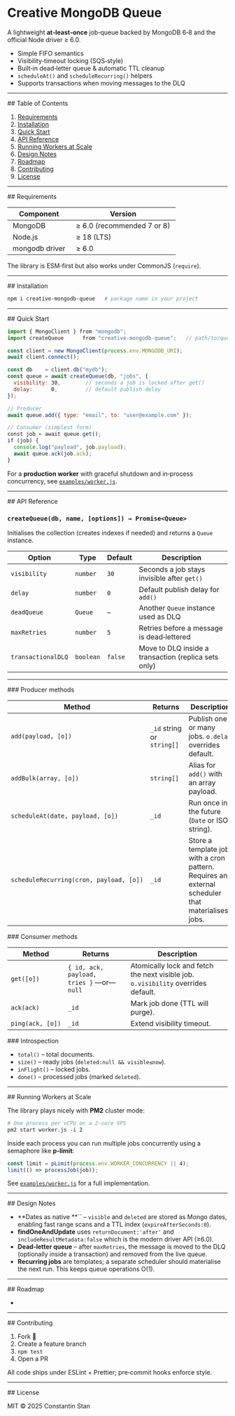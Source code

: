 # Creative MongoDB Queue

A lightweight **at‑least‑once** job‑queue backed by MongoDB 6‑8 and the official Node driver ≥ 6.0.

* Simple FIFO semantics
* Visibility‑timeout locking (SQS‑style)
* Built‑in dead‑letter queue & automatic TTL cleanup
* `scheduleAt()` and `scheduleRecurring()` helpers
* Supports transactions when moving messages to the DLQ

---

\## Table of Contents

1. [Requirements](#requirements)
2. [Installation](#installation)
3. [Quick Start](#quick-start)
4. [API Reference](#api-reference)
5. [Running Workers at Scale](#running-workers-at-scale)  
6. [Design Notes](#design-notes)  
7. [Roadmap](#roadmap)  
8. [Contributing](#contributing)  
9. [License](#license)

---

\## Requirements

|  Component       |  Version                     |
| ---------------- | ---------------------------- |
|  MongoDB         |  ≥ 6.0 (recommended 7 or 8)  |
|  Node.js         |  ≥ 18 (LTS)                  |
|  mongodb driver  |  ≥ 6.0                       |

The library is ESM‑first but also works under CommonJS (`require`).

---

\## Installation

```bash
npm i creative-mongodb-queue   # package name in your project
```

---

\## Quick Start

```js
import { MongoClient } from "mongodb";
import createQueue      from "creative-mongodb-queue";   // path/to/queue.js if local

const client = new MongoClient(process.env.MONGODB_URI);
await client.connect();

const db    = client.db("mydb");
const queue = await createQueue(db, "jobs", {
  visibility: 30,        // seconds a job is locked after get()
  delay:      0,         // default publish delay
});

// Producer
await queue.add({ type: "email", to: "user@example.com" });

// Consumer (simplest form)
const job = await queue.get();
if (job) {
  console.log("payload", job.payload);
  await queue.ack(job.ack);
}
```

For a **production worker** with graceful shutdown and in‑process concurrency, see [`examples/worker.js`](#running-workers-at-scale).

---

\## API Reference

### `createQueue(db, name, [options]) → Promise<Queue>`

Initialises the collection (creates indexes if needed) and returns a `Queue` instance.

| Option             | Type      | Default | Description                                          |
| ------------------ | --------- | ------- | ---------------------------------------------------- |
| `visibility`       | `number`  | `30`    | Seconds a job stays invisible after `get()`          |
| `delay`            | `number`  | `0`     | Default publish delay for `add()`                    |
| `deadQueue`        | `Queue`   | –       | Another `Queue` instance used as DLQ                 |
| `maxRetries`       | `number`  | `5`     | Retries before a message is dead‑lettered            |
| `transactionalDLQ` | `boolean` | `false` | Move to DLQ inside a transaction (replica sets only) |

---

\### Producer methods

|  Method                                 |  Returns                   |  Description                                                                                     |
| --------------------------------------- | -------------------------- | ------------------------------------------------------------------------------------------------ |
| `add(payload, [o])`                     | `_id` string or `string[]` | Publish one or many jobs. `o.delay` overrides default.                                           |
| `addBulk(array, [o])`                   | `string[]`                 | Alias for `add()` with an array payload.                                                         |
| `scheduleAt(date, payload, [o])`        | `_id`                      | Run once in the future (`Date` or ISO string).                                                   |
| `scheduleRecurring(cron, payload, [o])` | `_id`                      | Store a template job with a cron pattern. Requires an external scheduler that materialises jobs. |

\### Consumer methods

|  Method          |  Returns                                  |  Description                                                                      |
| ---------------- | ----------------------------------------- | --------------------------------------------------------------------------------- |
| `get([o])`       | `{ id, ack, payload, tries }` —or— `null` | Atomically lock and fetch the next visible job. `o.visibility` overrides default. |
| `ack(ack)`       | `_id`                                     | Mark job done (TTL will purge).                                                   |
| `ping(ack, [o])` | `_id`                                     | Extend visibility timeout.                                                        |

\### Introspection

* `total()` – total documents.
* `size()` – ready jobs (`deleted:null && visible≤now`).
* `inFlight()` – locked jobs.
* `done()` – processed jobs (marked `deleted`).

---

\## Running Workers at Scale

The library plays nicely with **PM2** cluster mode:

```bash
# One process per vCPU on a 2‑core VPS
pm2 start worker.js -i 2
```

Inside each process you can run multiple jobs concurrently using a semaphore like **p‑limit**:

```js
const limit = pLimit(process.env.WORKER_CONCURRENCY || 4);
limit(() => processJob(job));
```

See [`examples/worker.js`](./worker.js) for a full implementation.

---

\## Design Notes

* \*\*Dates as native \*\*\`\` – `visible` and `deleted` are stored as Mongo dates, enabling fast range scans and a TTL index (`expireAfterSeconds:0`).
* **findOneAndUpdate** uses `returnDocument:'after'` and `includeResultMetadata:false` which is the modern driver API (≥6.0).
* **Dead‑letter queue** – after `maxRetries`, the message is moved to the DLQ (optionally inside a transaction) and removed from the live queue.
* **Recurring jobs** are templates; a separate scheduler should materialise the next run. This keeps queue operations O(1).

---

\## Roadmap

*

---

\## Contributing

1. Fork 🚀
2. Create a feature branch
3. `npm test`
4. Open a PR

All code ships under ESLint + Prettier; pre‑commit hooks enforce style.

---

\## License

MIT © 2025 Constantin Stan

